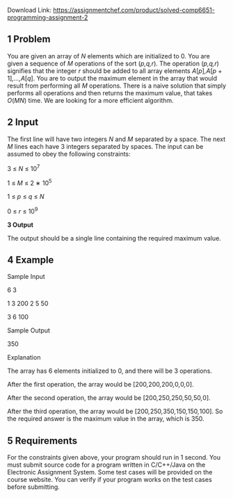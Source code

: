 Download Link: https://assignmentchef.com/product/solved-comp6651-programming-assignment-2
<br>
<h2>1      Problem</h2>

You are given an array of <em>N </em>elements which are initialized to 0. You are given a sequence of <em>M </em>operations of the sort (<em>p,q,r</em>). The operation (<em>p,q,r</em>) signifies that the integer <em>r </em>should be added to all array elements <em>A</em>[<em>p</em>]<em>,A</em>[<em>p </em>+ 1]<em>,…,A</em>[<em>q</em>]. You are to output the maximum element in the array that would result from performing all <em>M </em>operations. There is a naive solution that simply performs all operations and then returns the maximum value, that takes <em>O</em>(<em>MN</em>) time. We are looking for a more efficient algorithm.

<h2>2      Input</h2>

The first line will have two integers <em>N </em>and <em>M </em>separated by a space. The next <em>M </em>lines each have 3 integers separated by spaces. The input can be assumed to obey the following constraints:

3 ≤ <em>N </em>≤ 10<sup>7</sup>

1 ≤ <em>M </em>≤ 2 ∗ 10<sup>5</sup>

1 ≤ <em>p </em>≤ <em>q </em>≤ <em>N</em>

0 ≤ <em>r </em>≤ 10<sup>9</sup>

<strong>3      Output</strong>

The output should be a single line containing the required maximum value.

<h2>4      Example</h2>

Sample Input

6 3

1 3 200 2 5 50

3 6 100

Sample Output

350

Explanation

The array has 6 elements initialized to 0, and there will be 3 operations.

After the first operation, the array would be [200<em>,</em>200<em>,</em>200<em>,</em>0<em>,</em>0<em>,</em>0].

After the second operation, the array would be [200<em>,</em>250<em>,</em>250<em>,</em>50<em>,</em>50<em>,</em>0].

After the third operation, the array would be [200<em>,</em>250<em>,</em>350<em>,</em>150<em>,</em>150<em>,</em>100]. So the required answer is the maximum value in the array, which is 350.

<h2>5      Requirements</h2>

For the constraints given above, your program should run in 1 second. You must submit source code for a program written in C/C++/Java on the Electronic Assignment System. Some test cases will be provided on the course website. You can verify if your program works on the test cases before submitting.


